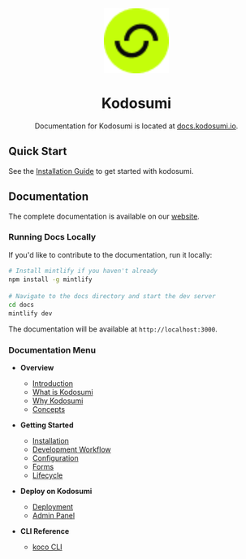 <div align="center">
    <img src="./docs/logo/favicon.png" width="128px" alt="Kodosumi logo"/>
    <br />
    <h1>Kodosumi</h1>
    <p align="center">Documentation for Kodosumi is located at <a href="https://docs.kodosumi.io/" target="_blank">docs.kodosumi.io</a>.</p>
</div>

## Quick Start

See the [Installation Guide](./docs/installation.mdx) to get started with kodosumi.

## Documentation

The complete documentation is available on our [website](https://docs.kodosumi.io).

### Running Docs Locally

If you'd like to contribute to the documentation, run it locally:

```bash
# Install mintlify if you haven't already
npm install -g mintlify

# Navigate to the docs directory and start the dev server
cd docs
mintlify dev
```

The documentation will be available at `http://localhost:3000`.

### Documentation Menu

- **Overview**

  - [Introduction](./docs/index.mdx)
  - [What is Kodosumi](./docs/what-is-kodosumi.mdx)
  - [Why Kodosumi](./docs/why.mdx)
  - [Concepts](./docs/concepts.mdx)

- **Getting Started**

  - [Installation](./docs/installation.mdx)
  - [Development Workflow](./docs/develop.mdx)
  - [Configuration](./docs/config.mdx)
  - [Forms](./docs/forms.mdx)
  - [Lifecycle](./docs/lifecycle.mdx)

- **Deploy on Kodosumi**

  - [Deployment](./docs/deploy.mdx)
  - [Admin Panel](./docs/panel.mdx)

- **CLI Reference**
  - [koco CLI](./docs/cli.mdx)
